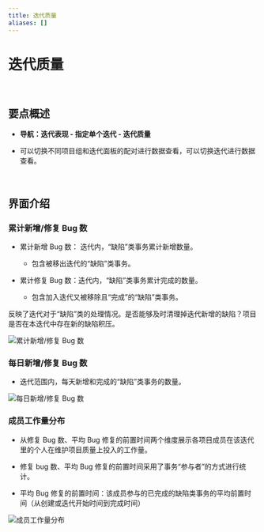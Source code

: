 ```yaml
---
title: 迭代质量
aliases: []
---
```


# 迭代质量

<br />

## 要点概述

-   **导航：迭代表现 - 指定单个迭代 - 迭代质量**

-   可以切换不同项目组和迭代面板的配对进行数据查看，可以切换迭代进行数据查看。

<br />

## 界面介绍

### 累计新增/修复 Bug 数

- 累计新增 Bug 数： 迭代内，“缺陷”类事务累计新增数量。

  - 包含被移出迭代的“缺陷”类事务。

- 累计修复 Bug 数：迭代内，“缺陷”类事务累计完成的数量。

  - 包含加入迭代又被移除且“完成”的“缺陷”类事务。

反映了迭代对于“缺陷”类的处理情况。是否能够及时清理掉迭代新增的缺陷？项目是否在本迭代中存在新的缺陷积压。

![累计新增/修复 Bug 数](https://release-note.oss-cn-hongkong.aliyuncs.com/2022_v2/252_sprint_quality_01.png)

### 每日新增/修复 Bug 数

  - 迭代范围内，每天新增和完成的“缺陷”类事务的数量。

![每日新增/修复 Bug 数](https://release-note.oss-cn-hongkong.aliyuncs.com/2022_v2/253_sprint_quality_02.png)

### 成员工作量分布

- 从修复 Bug 数、平均 Bug 修复的前置时间两个维度展示各项目成员在该迭代里的个人在维护项目质量上投入的工作量。

- 修复 bug 数、平均 Bug 修复的前置时间采用了事务“参与者”的方式进行统计。

- 平均 Bug 修复的前置时间：该成员参与的已完成的缺陷类事务的平均前置时间（从创建或迭代开始时间到完成时间）

![成员工作量分布](https://release-note.oss-cn-hongkong.aliyuncs.com/2022_v2/255_sprint_quality_03.png)

<br />
